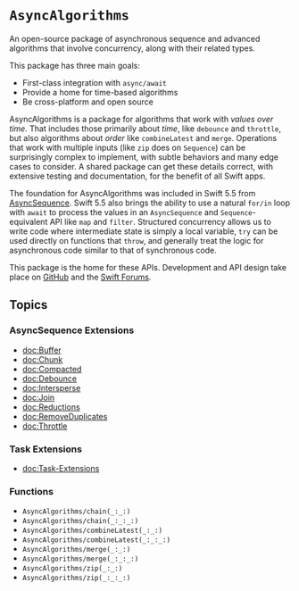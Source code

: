 # ``AsyncAlgorithms``

An open-source package of asynchronous sequence and advanced algorithms that involve concurrency, along with their related types.

This package has three main goals:

- First-class integration with `async/await`
- Provide a home for time-based algorithms
- Be cross-platform and open source

AsyncAlgorithms is a package for algorithms that work with *values over time*. That includes those primarily about *time*, like `debounce` and `throttle`, but also algorithms about *order* like `combineLatest` and `merge`. Operations that work with multiple inputs (like `zip` does on `Sequence`) can be surprisingly complex to implement, with subtle behaviors and many edge cases to consider. A shared package can get these details correct, with extensive testing and documentation, for the benefit of all Swift apps.

The foundation for AsyncAlgorithms was included in Swift 5.5 from [AsyncSequence](https://github.com/apple/swift-evolution/blob/main/proposals/0298-asyncsequence.md). Swift 5.5 also brings the ability to use a natural `for/in` loop with `await` to process the values in an `AsyncSequence` and `Sequence`-equivalent API like `map` and `filter`. Structured concurrency allows us to write code where intermediate state is simply a local variable, `try` can be used directly on functions that `throw`, and generally treat the logic for asynchronous code similar to that of synchronous code.

This package is the home for these APIs. Development and API design take place on [GitHub](https://github.com/apple/swift-async-algorithms) and the [Swift Forums](https://forums.swift.org/c/related-projects/).

## Topics

### AsyncSequence Extensions

- <doc:Buffer>
- <doc:Chunk>
- <doc:Compacted>
- <doc:Debounce>
- <doc:Intersperse>
- <doc:Join>
- <doc:Reductions>
- <doc:RemoveDuplicates>
- <doc:Throttle>

### Task Extensions

- <doc:Task-Extensions>

### Functions

- ``AsyncAlgorithms/chain(_:_:)``
- ``AsyncAlgorithms/chain(_:_:_:)``
- ``AsyncAlgorithms/combineLatest(_:_:)``
- ``AsyncAlgorithms/combineLatest(_:_:_:)``
- ``AsyncAlgorithms/merge(_:_:)``
- ``AsyncAlgorithms/merge(_:_:_:)``
- ``AsyncAlgorithms/zip(_:_:)``
- ``AsyncAlgorithms/zip(_:_:_:)``
